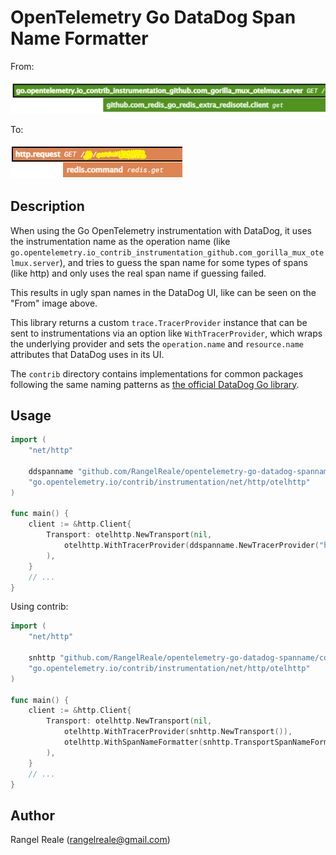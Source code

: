 # OpenTelemetry Go DataDog Span Name Formatter

From:

![From](images/spanname_from.png)

To:

![From](images/spanname_to.png)

## Description

When using the Go OpenTelemetry instrumentation with DataDog, it uses the instrumentation name as the operation name
(like `go.opentelemetry.io_contrib_instrumentation_github.com_gorilla_mux_otelmux.server`), and tries to guess the
span name for some types of spans (like http) and only uses the real span name if guessing failed.

This results in ugly span names in the DataDog UI, like can be seen on the "From" image above.

This library returns a custom `trace.TracerProvider` instance that can be sent to instrumentations via an option like
`WithTracerProvider`, which wraps the underlying provider and sets the `operation.name` and `resource.name` attributes
that DataDog uses in its UI.

The `contrib` directory contains implementations for common packages following the same naming patterns as
[the official DataDog Go library](https://github.com/DataDog/dd-trace-go).

## Usage

```go
import (
    "net/http"

    ddspanname "github.com/RangelReale/opentelemetry-go-datadog-spanname"
    "go.opentelemetry.io/contrib/instrumentation/net/http/otelhttp"
)

func main() {
    client := &http.Client{
        Transport: otelhttp.NewTransport(nil,
            otelhttp.WithTracerProvider(ddspanname.NewTracerProvider("http.request")),
        ),
    }
	// ...
}
```

Using contrib:

```go
import (
    "net/http"

    snhttp "github.com/RangelReale/opentelemetry-go-datadog-spanname/contrib/net/http"
    "go.opentelemetry.io/contrib/instrumentation/net/http/otelhttp"
)

func main() {
    client := &http.Client{
        Transport: otelhttp.NewTransport(nil,
            otelhttp.WithTracerProvider(snhttp.NewTransport()),
            otelhttp.WithSpanNameFormatter(snhttp.TransportSpanNameFormatter),
        ),
    }
    // ...	
}
```

## Author

Rangel Reale (rangelreale@gmail.com)
